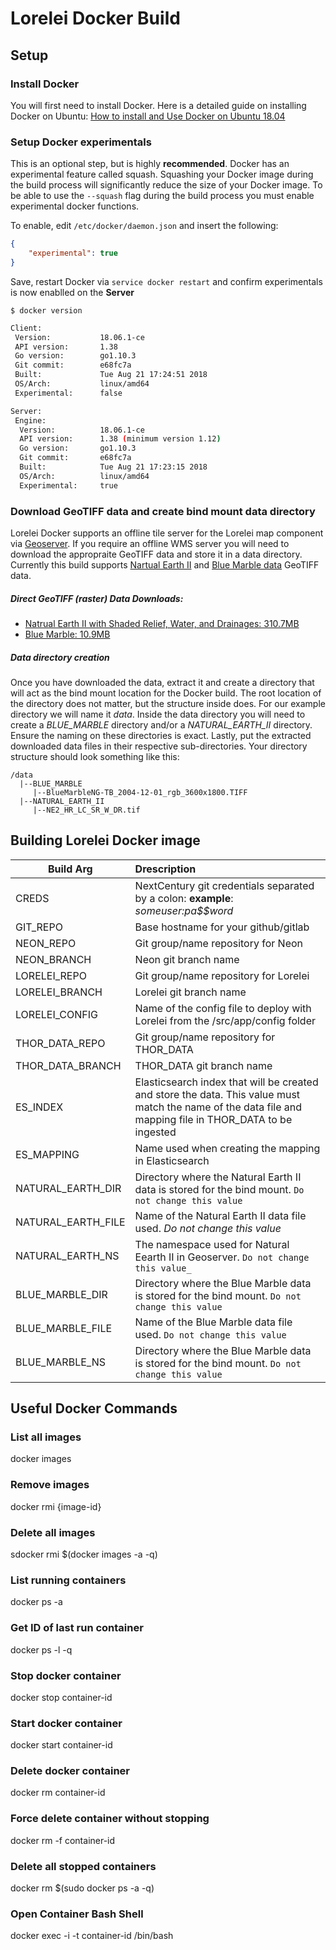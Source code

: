 # Lorelei Docker Build

## Setup

### Install Docker

You will first need to install Docker. Here is a detailed guide on installing Docker on Ubuntu: [How to install and Use Docker on Ubuntu 18.04](https://www.digitalocean.com/community/tutorials/how-to-install-and-use-docker-on-ubuntu-18-04)

### Setup Docker experimentals

This is an optional step, but is highly **recommended**. Docker has an experimental feature called squash. Squashing
your Docker image during the build process will significantly reduce the size of your Docker image. To be able
to use the `--squash` flag during the build process you must enable experimental docker functions. 

To enable, edit `/etc/docker/daemon.json` and insert the following:

```json
{
	"experimental": true
}
```

Save, restart Docker via `service docker restart` and confirm experimentals is now enablled on the **Server**
```
$ docker version
```

```bash
Client:
 Version:           18.06.1-ce
 API version:       1.38
 Go version:        go1.10.3
 Git commit:        e68fc7a
 Built:             Tue Aug 21 17:24:51 2018
 OS/Arch:           linux/amd64
 Experimental:      false

Server:
 Engine:
  Version:          18.06.1-ce
  API version:      1.38 (minimum version 1.12)
  Go version:       go1.10.3
  Git commit:       e68fc7a
  Built:            Tue Aug 21 17:23:15 2018
  OS/Arch:          linux/amd64
  Experimental:     true
```

### Download GeoTIFF data and create bind mount data directory

Lorelei Docker supports an offline tile server for the Lorelei map component via [Geoserver](http://geoserver.org/). If you require an offline WMS server you will need to download the appropraite GeoTIFF data and store it in a data directory. Currently this build supports [Nartual Earth II](https://www.naturalearthdata.com/downloads/10m-raster-data/10m-natural-earth-2/) and [Blue Marble data](https://neo.sci.gsfc.nasa.gov/view.php?datasetId=BlueMarbleNG-TB) GeoTIFF data.

##### Direct GeoTIFF (raster) Data Downloads: 
+ [Natrual Earth II with Shaded Relief, Water, and Drainages: 310.7MB](https://www.naturalearthdata.com/http//www.naturalearthdata.com/download/10m/raster/NE2_HR_LC_SR_W_DR.zip) 
+ [Blue Marble: 10.9MB](http://neo.sci.gsfc.nasa.gov/servlet/RenderData?si=526311&cs=rgb&format=TIFF&width=3600&height=1800)

##### Data directory creation
Once you have downloaded the data, extract it and create a directory that will act as the bind mount location for the Docker build. The root location of the directory does not matter, but the structure inside does. For our example directory we will name it *data*. Inside the data directory you will need to create a *BLUE_MARBLE* directory and/or a *NATURAL_EARTH_II* directory. Ensure the naming on these directories is exact. Lastly, put the extracted downloaded data files in their respective sub-directories. Your directory structure should look something like this:

```
/data
  |--BLUE_MARBLE
     |--BlueMarbleNG-TB_2004-12-01_rgb_3600x1800.TIFF
  |--NATURAL_EARTH_II
     |--NE2_HR_LC_SR_W_DR.tif
```

## Building Lorelei Docker image

| Build Arg          | Drescription  | 
| -------------------|:-------------| 
| CREDS              | NextCentury git credentials separated by a colon: **example**: *someuser:pa$$word* |       
| GIT_REPO           | Base hostname for your github/gitlab | 
| NEON_REPO          | Git group/name repository for Neon      |    
| NEON_BRANCH        | Neon git branch name      |  
| LORELEI_REPO       | Git group/name repository for Lorelei      |  
| LORELEI_BRANCH     | Lorelei git branch name      |  
| LORELEI_CONFIG     | Name of the config file to deploy with Lorelei from the /src/app/config folder |      |  
| THOR_DATA_REPO     | Git group/name repository for THOR_DATA       |  
| THOR_DATA_BRANCH   | THOR_DATA git branch name       |  
| ES_INDEX           | Elasticsearch index that will be created and store the data. This value must match the name of the data file and mapping file in THOR_DATA to be ingested |  
| ES_MAPPING         | Name used when creating the mapping in Elasticsearch |
| NATURAL_EARTH_DIR  | Directory where the Natural Earth II data is stored for the bind mount. `Do not change this value`      |  
| NATURAL_EARTH_FILE | Name of the Natural Earth II data file used. _Do not change this value_     |  
| NATURAL_EARTH_NS   | The namespace used for Natural Eearth II in Geoserver. `Do not change this value_`      |  
| BLUE_MARBLE_DIR    | Directory where the Blue Marble data is stored for the bind mount. `Do not change this value`      |  
| BLUE_MARBLE_FILE   | Name of the Blue Marble data file used. `Do not change this value`       |  
| BLUE_MARBLE_NS     | Directory where the Blue Marble data is stored for the bind mount. `Do not change this value`      |



## Useful Docker Commands

### List all images
docker images

### Remove images
docker rmi {image-id}

### Delete all images 
sdocker rmi $(docker images -a -q)

### List running containers
docker ps -a

### Get ID of last run container
docker ps -l -q

### Stop docker container
docker stop container-id

### Start docker container
docker start container-id

### Delete docker container
docker rm container-id

### Force delete container without stopping
docker rm -f container-id

### Delete all stopped containers
docker rm $(sudo docker ps -a -q)

### Open Container Bash Shell
docker exec -i -t container-id /bin/bash
